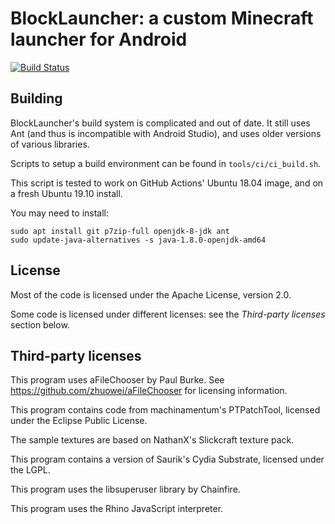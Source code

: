 # BlockLauncher: a custom Minecraft launcher for Android

[![Build Status](https://github.com/zhuowei/MCPELauncher/workflows/Build%20BlockLauncher/badge.svg)](https://github.com/zhuowei/MCPELauncher/actions)

## Building

BlockLauncher's build system is complicated and out of date. It still uses Ant
(and thus is incompatible with Android Studio), and uses older versions of various libraries.

Scripts to setup a build environment can be found in `tools/ci/ci_build.sh`.

This script is tested to work on GitHub Actions' Ubuntu 18.04 image, and on a fresh Ubuntu 19.10 install.

You may need to install:

```
sudo apt install git p7zip-full openjdk-8-jdk ant
sudo update-java-alternatives -s java-1.8.0-openjdk-amd64
```

## License

Most of the code is licensed under the Apache License, version 2.0.

Some code is licensed under different licenses: see the _Third-party licenses_ section below.

## Third-party licenses

This program uses aFileChooser by Paul Burke. See https://github.com/zhuowei/aFileChooser for licensing information.

This program contains code from machinamentum\'s PTPatchTool, licensed under the Eclipse Public License.

The sample textures are based on NathanX's Slickcraft texture pack.

This program contains a version of Saurik's Cydia Substrate, licensed under the LGPL.

This program uses the libsuperuser library by Chainfire.

This program uses the Rhino JavaScript interpreter.
